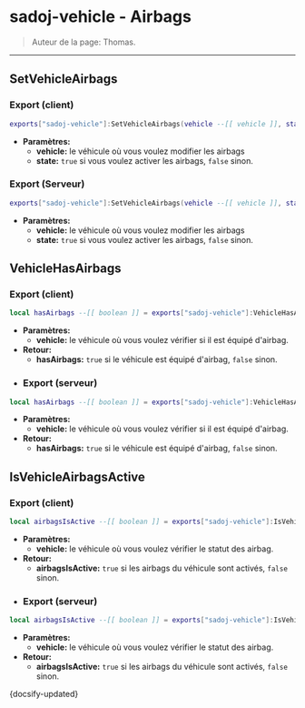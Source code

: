 # sadoj-vehicle - Airbags

> Auteur de la page: Thomas.

---

## SetVehicleAirbags
<!-- tabs:start -->
### **Export (client)**
```lua
exports["sadoj-vehicle"]:SetVehicleAirbags(vehicle --[[ vehicle ]], state --[[ boolean ]])
```
* **Paramètres:**
  * **vehicle:** le véhicule où vous voulez modifier les airbags
  * **state:** `true` si vous voulez activer les airbags, `false` sinon.
### **Export (Serveur)**
```lua
exports["sadoj-vehicle"]:SetVehicleAirbags(vehicle --[[ vehicle ]], state --[[ boolean ]])
```
* **Paramètres:**
  * **vehicle:** le véhicule où vous voulez modifier les airbags
  * **state:** `true` si vous voulez activer les airbags, `false` sinon.
<!-- tabs:end -->

## VehicleHasAirbags
<!-- tabs:start -->
### **Export (client)**
```lua
local hasAirbags --[[ boolean ]] = exports["sadoj-vehicle"]:VehicleHasAirbags(vehicle --[[ vehicle ]])
```
* **Paramètres:**
  * **vehicle:** le véhicule où vous voulez vérifier si il est équipé d'airbag.
* **Retour:**
  * **hasAirbags:** `true` si le véhicule est équipé d'airbag, `false` sinon.
* ### **Export (serveur)**
```lua
local hasAirbags --[[ boolean ]] = exports["sadoj-vehicle"]:VehicleHasAirbags(vehicle --[[ vehicle ]])
```
* **Paramètres:**
  * **vehicle:** le véhicule où vous voulez vérifier si il est équipé d'airbag.
* **Retour:**
  * **hasAirbags:** `true` si le véhicule est équipé d'airbag, `false` sinon.
<!-- tabs:end -->

## IsVehicleAirbagsActive
<!-- tabs:start -->
### **Export (client)**
```lua
local airbagsIsActive --[[ boolean ]] = exports["sadoj-vehicle"]:IsVehicleAirbagsActive(vehicle --[[ vehicle ]])
```
* **Paramètres:**
  * **vehicle:** le véhicule où vous voulez vérifier le statut des airbag.
* **Retour:**
  * **airbagsIsActive:** `true` si les airbags du véhicule sont activés, `false` sinon.
* ### **Export (serveur)**
```lua
local airbagsIsActive --[[ boolean ]] = exports["sadoj-vehicle"]:IsVehicleAirbagsActive(vehicle --[[ vehicle ]])
```
* **Paramètres:**
  * **vehicle:** le véhicule où vous voulez vérifier le statut des airbag.
* **Retour:**
  * **airbagsIsActive:** `true` si les airbags du véhicule sont activés, `false` sinon.
<!-- tabs:end -->

{docsify-updated}
